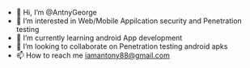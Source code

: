 - 👋 Hi, I’m @AntnyGeorge
- 👀 I’m interested in Web/Mobile Appilcation security and Penetration testing
- 🌱 I’m currently learning android App development
- 💞️ I’m looking to collaborate on Penetration testing android apks
- 📫 How to reach me iamantony88@gmail.com

<!---
AntnyGeorge/AntnyGeorge is a ✨ special ✨ repository because its `README.md` (this file) appears on your GitHub profile.
You can click the Preview link to take a look at your changes.
--->
